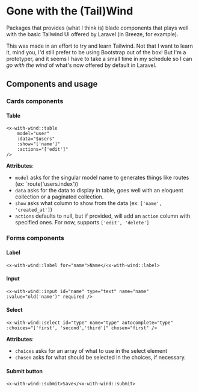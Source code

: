 # Gone with the (Tail)Wind

Packages that provides (what I think is) blade components that plays well with the basic Tailwind UI offered by Laravel (in Breeze, for example).

This was made in an effort to try and learn Tailwind. Not that I want to learn it, mind you, I'd still prefer to be using Bootstrap out of the box! But I'm a prototyper, and it seems I have to take a small time in my schedule so I can _go with the wind_ of what's now offered by default in Laravel.

## Components and usage

### Cards components

#### Table

```blade
<x-with-wind::table
    model="user"
    :data="$users"
    :show="['name']"
    :actions="['edit']"
/>
```

**Attributes**:

- `model` asks for the singular model name to generates things like routes (ex: `route('users.index'))
- `data` asks for the data to display in table, goes well with an eloquent collection or a paginated collection.
- `show` asks what column to show from the data (ex: `['name', 'created_at']`)
- `actions` defaults to null, but if provided, will add an `action` column with specified ones. For now, supports `['edit', 'delete']`

### Forms components

#### Label

```blade
<x-with-wind::label for="name">Name</<x-with-wind::label>
```

#### Input

```blade
<x-with-wind::input id="name" type="text" name="name" :value="old('name')" required />
```

#### Select

```blade
<x-with-wind::select id="type" name="type" autocomplete="type" :choices="['first', 'second','third']" chosen="first" />
```

**Attributes**:

- `choices` asks for an array of what to use in the select element
- `chosen` asks for what should be selected in the choices, if necessary.

#### Submit button

```blade
<x-with-wind::submit>Save</<x-with-wind::submit>
```
